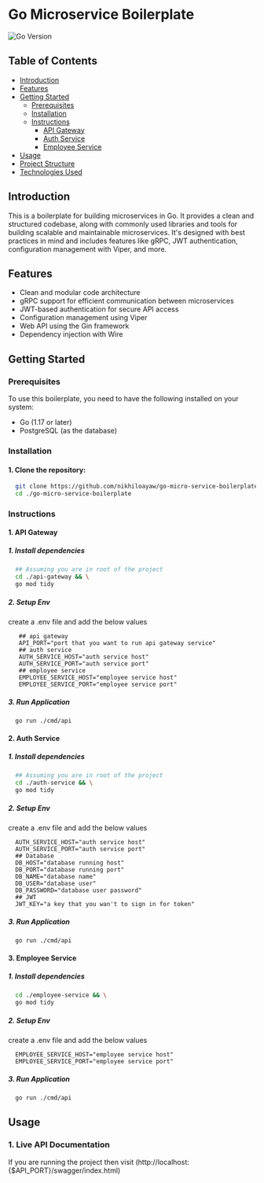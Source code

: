 # Go Microservice Boilerplate

![Go Version](https://img.shields.io/badge/Go-1.17-blue)

## Table of Contents

- [Introduction](#introduction)
- [Features](#features)
- [Getting Started](#getting-started)
  - [Prerequisites](#prerequisites)
  - [Installation](#installation)
  - [Instructions](#instructions)
    - [API Gateway](#api-gateway)
    - [Auth Service](#auth-service)
    - [Employee Service](#employee-service)
- [Usage](#usage)
- [Project Structure](#project-structure)
- [Technologies Used](#technologies-used)

## Introduction

This is a boilerplate for building microservices in Go. It provides a clean and structured codebase, along with commonly used libraries and tools for building scalable and maintainable microservices. It's designed with best practices in mind and includes features like gRPC, JWT authentication, configuration management with Viper, and more.

## Features

- Clean and modular code architecture
- gRPC support for efficient communication between microservices
- JWT-based authentication for secure API access
- Configuration management using Viper
- Web API using the Gin framework
- Dependency injection with Wire

## Getting Started

### Prerequisites

To use this boilerplate, you need to have the following installed on your system:

- Go (1.17 or later)
- PostgreSQL (as the database)

### Installation

  #### 1. Clone the repository:

  ```bash
    git clone https://github.com/nikhiloayaw/go-micro-service-boilerplate.git && \
    cd ./go-micro-service-boilerplate
  ```

### Instructions

  #### 1. API Gateway
  ##### 1. Install dependencies
  ```bash
    ## Assuming you are in root of the project
    cd ./api-gateway && \
    go mod tidy
  ```
  ##### 2. Setup Env
  create a .env file and add the below values
  ```.env
     ## api gateway
     API_PORT="port that you want to run api gateway service"
     ## auth service
     AUTH_SERVICE_HOST="auth service host"
     AUTH_SERVICE_PORT="auth service port"
     ## employee service
     EMPLOYEE_SERVICE_HOST="employee service host"
     EMPLOYEE_SERVICE_PORT="employee service port"
  ```
  ##### 3. Run Application
  ```bash
    go run ./cmd/api
  ```
  #### 2. Auth Service
  ##### 1. Install dependencies
  ```bash
    ## Assuming you are in root of the project
    cd ./auth-service && \
    go mod tidy
  ```
  ##### 2. Setup Env
  create a .env file and add the below values
  ```.env
    AUTH_SERVICE_HOST="auth service host"
    AUTH_SERVICE_PORT="auth service port"
    ## Database
    DB_HOST="database running host"
    DB_PORT="database running port"
    DB_NAME="database name"
    DB_USER="database user"
    DB_PASSWORD="database user password"
    ## JWT
    JWT_KEY="a key that you wan't to sign in for token"
  ```
  ##### 3. Run Application
  ```bash
    go run ./cmd/api
  ```
  #### 3. Employee Service
  ##### 1. Install dependencies
  ```bash
    cd ./employee-service && \
    go mod tidy
  ```
  ##### 2. Setup Env
  create a .env file and add the below values
  ```.env
    EMPLOYEE_SERVICE_HOST="employee service host"
    EMPLOYEE_SERVICE_PORT="employee service port"
  ```
  ##### 3. Run Application
  ```bash
    go run ./cmd/api
  ```

## Usage
### 1. Live API Documentation
If you are running the project then visit (http://localhost:{$API_PORT}/swagger/index.html)
